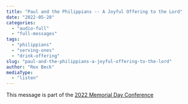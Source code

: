 ```yaml
---
title: "Paul and the Philippians -- A Joyful Offering to the Lord"
date: "2022-05-28"
categories: 
  - "audio-full"
  - "full-messages"
tags: 
  - "philippians"
  - "serving-ones"
  - "drink-offering"
slug: "paul-and-the-philippians-a-joyful-offering-to-the-lord"
author: "Rex Beck"
mediaType: 
  - "listen"
---
```


This message is part of the [2022 Memorial Day Conference](https://asweetsavor.org/2022-memorial-day-conference-the-joyful-experience-of-the-drink-offering-on-the-sacrifice-and-service-of-faith/)
